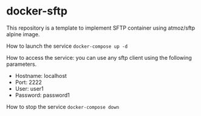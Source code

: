 # docker-sftp

This repository is a template to implement SFTP container using atmoz/sftp alpine image.

How to launch the service 
```docker-compose up -d```

How to access the service: you can use any sftp client using the following parameters.
- Hostname: localhost
- Port: 2222
- User: user1
- Password: password1

How to stop the service
```docker-compose down```
